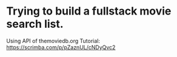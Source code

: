 # Trying to build a fullstack movie search list. 

Using API of themoviedb.org
Tutorial: https://scrimba.com/p/pZaznUL/cNDyQvc2

